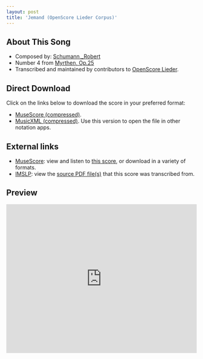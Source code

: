 ```yaml
---
layout: post
title: 'Jemand (OpenScore Lieder Corpus)'
---
```


## About This Song

- Composed by: [Schumann,_Robert](https://fourscoreandmore.org/openscore/lieder/Schumann,_Robert)
- Number 4 from [Myrthen, Op.25](https://fourscoreandmore.org/openscore/lieder/Schumann,_Robert/Myrthen,_Op.25)
- Transcribed and maintained by contributors to [OpenScore Lieder].

[OpenScore Lieder]: https://musescore.com/openscore-lieder-corpus

## Direct Download

Click on the links below to download the score in your preferred format:
- [MuseScore (compressed)](https://github.com/openscore/lieder/blob/main/scores/Schumann,_Robert/Myrthen,_Op.25/04_Jemand/lc6909438.mscz?raw=true).
- [MusicXML (compressed)](https://github.com/openscore/lieder/blob/main/scores/Schumann,_Robert/Myrthen,_Op.25/04_Jemand/lc6909438.mxl?raw=true). Use this version to open the file in other notation apps.

## External links

- [MuseScore]: view and listen to [this score][MuseScore], or download in a variety of formats.
- [IMSLP]: view the [source PDF file(s)][IMSLP] that this score was transcribed from.

[MuseScore]: https://musescore.com/score/6909438
[IMSLP]: https://imslp.org/wiki/Special:ReverseLookup/270905

## Preview

<iframe width="100%" height="394" src="https://musescore.com/openscore-lieder-corpus/scores/6909438/embed" frameborder="0" allowfullscreen allow="autoplay; fullscreen"></iframe>
